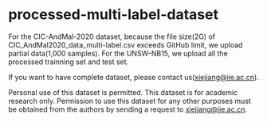 # processed-multi-label-dataset

For the CIC-AndMal-2020 dataset, because the file size(2G) of CIC_AndMal2020_data_multi-label.csv exceeds GitHub limit, we upload partial data(1,000 samples).
For the UNSW-NB15, we upload all the processed trainning set and test set.

If you want to have complete dataset, please contact us(xiejiang@iie.ac.cn).

Personal use of this dataset is permitted. This dataset is for academic research only. Permission to use this dataset for any other purposes must be obtained from the authors by sending a request to xiejiang@iie.ac.cn.
